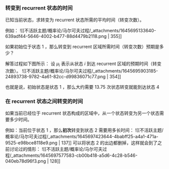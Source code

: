 
### 转变到 recurrent 状态的时间
已知当前状态，求转变为 recurrent 状态所需的平均时间（转变次数）。

例如：
![[不活跃主题/概率论/马尔可夫过程/_attachments/1645695133640-639adf44-5646-4002-b477-88d4479b2118.png | 355]]

如果初始位于状态 $1$ ，那么转变到 recurrent 区域所需时间（转变次数）预期是多少？

解答过程如下图所示：
设 $\mu_i$  表示从状态 $i$  到达 recurrent 区域的预期时间（转变次数）。
![[不活跃主题/概率论/马尔可夫过程/_attachments/1645695903185-24893738-9782-4a61-82cc-d99836071c77.png | 354]]

也就是说，初始状态是状态 $1$ ，那么大约需要 $13.75$  次状态转变就能到达状态 $4$ 


### 在 recurrent 状态之间转变的时间
如果当前已经位于 recurrent 状态构成的区域中，从一个状态转变为另一个状态需要多少时间。

例如：当前位于状态 $1$ ，那么**初次**转变到状态 $2$  需要用多长时间：
![[不活跃主题/概率论/马尔可夫过程/_attachments/1645697423644-4babff25-a4a1-471a-9525-e98bce8118e9.png | 137]]
可以将状态 $2$  的出边都删掉，这样就会到了之前讨论过的情形：
![[不活跃主题/概率论/马尔可夫过程/_attachments/1645697577583-cb00b418-a5d6-4c28-b546-040eb78d96f3.png | 128]]
